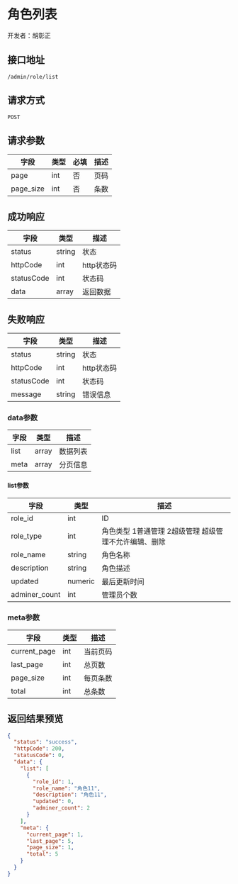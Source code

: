 # 角色列表

开发者：胡彰正

## 接口地址

`/admin/role/list`

## 请求方式

`POST`

## 请求参数

| 字段 | 类型   | 必填 | 描述     |
| ---- | ------ | ---- | -------- |
| page   | int    | 否  | 页码   |
| page_size   | int    | 否  | 条数   |

## 成功响应

| 字段       | 类型    | 描述        |
| ---------- | ------- | ----------- |
| status    | string  | 状态    |
| httpCode     | int  | http状态码    |
| statusCode | int  | 状态码 |
| data  | array  | 返回数据      |

## 失败响应

| 字段       | 类型    | 描述        |
| ---------- | ------- | ----------- |
| status    | string  | 状态    |
| httpCode     | int  | http状态码    |
| statusCode | int  | 状态码 |
| message  | string  | 错误信息      |

### data参数

| 字段 | 类型 | 描述 |
| --- | --- | --- |
| list | array | 数据列表 |
| meta | array | 分页信息 |

#### list参数

| 字段 | 类型 | 描述 |
| --- | --- | --- |
| role_id | int | ID |
| role_type | int | 角色类型 1普通管理 2超级管理 超级管理不允许编辑、删除 |
| role_name | string | 角色名称 |
| description | string | 角色描述 |
| updated | numeric | 最后更新时间 |
| adminer_count | int | 管理员个数 |

### meta参数

| 字段 | 类型 | 描述 |
| --- | --- | --- |
| current_page | int | 当前页码 |
| last_page | int | 总页数 |
| page_size | int | 每页条数 |
| total | int | 总条数 |

## 返回结果预览

```json
{
  "status": "success",
  "httpCode": 200,
  "statusCode": 0,
  "data": {
    "list": [
      {
        "role_id": 1,
        "role_name": "角色11",
        "description": "角色11",
        "updated": 0,
        "adminer_count": 2
      }
    ],
    "meta": {
      "current_page": 1,
      "last_page": 5,
      "page_size": 1,
      "total": 5
    }
  }
}
```